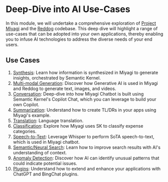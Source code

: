 # Deep-Dive into AI Use-Cases 

In this module, we will undertake a comprehensive exploration of [Project Miyagi](https://github.com/Azure-Samples/miyagi) and the [Reddog](https://github.com/Azure/reddog-solutions) codebase. This deep dive will highlight a range of use-cases that can be adopted into your own applications, thereby enabling you to infuse AI technologies to address the diverse needs of your end users.

## Use Cases

1. [Synthesis](./synthesis.md): Learn how information is synthesized in Miyagi to generate insights, orchestrated by Semantic Kernel.
2. [Multi-modal Generation](./generation.md): Discover how Generative AI is used in Miyagi and Reddog to generate text, images, and videos.
3. [Conversation](./generation.md): Deep-dive into how Miyagi Chatbot is built using Semantic Kernel's Copilot Chat, which you can leverage to build your own Copilot.
4. [Summarization](./generation.md): Understand how to create TL/DRs in your apps using Miyagi's example.
5. [Translation](./generation.md): Language translation.
6. [Classification](./generation.md): Explore how Miyagi uses SK to classify expense categories.
7. [Speech-to-Text](./generation.md): Leverage Whisper to perform SoTA speech-to-text, which is used in Miyagi chatbot.
8. [Semantic/Neural Search](./generation.md): Learn how to improve search results with AI's understanding of context.
9. [Anomaly Detection](./generation.md): Discover how AI can identify unusual patterns that could indicate potential issues.
10. [Plugins](./generation.md): Understand how to extend and enhance your applications with ChatGPT and BingChat plugins.

